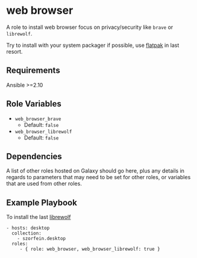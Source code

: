 web browser
===========

A role to install web browser focus on privacy/security like `brave` or `librewolf`.

Try to install with your system packager if possible, use [flatpak](https://www.flatpak.org/) in last resort.

Requirements
------------

Ansible >=2.10

Role Variables
--------------

- `web_browser_brave`
  - Default: `false`
- `web_browser_librewolf`
  - Default: `false`

Dependencies
------------

A list of other roles hosted on Galaxy should go here, plus any details in regards to parameters that may need to be set for other roles, or variables that are used from other roles.

Example Playbook
----------------

To install the last [librewolf](https://librewolf.net/)

    - hosts: desktop
      collection:
        - szorfein.desktop
      roles:
         - { role: web_browser, web_browser_librewolf: true }

